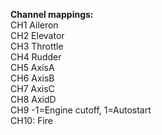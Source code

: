 __Channel mappings:__  
CH1 Aileron  
CH2 Elevator  
CH3 Throttle  
CH4 Rudder  
CH5 AxisA  
CH6 AxisB  
CH7 AxisC  
CH8 AxidD  
CH9 -1=Engine cutoff, 1=Autostart  
CH10: Fire  
